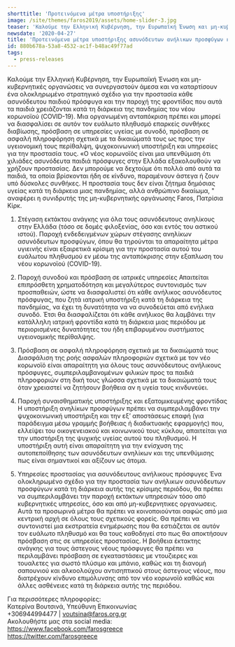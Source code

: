 ```yaml
---
shorttitle: 'Προτεινόμενα μέτρα υποστήριξης'
image: /site/themes/faros2019/assets/home-slider-3.jpg
teaser: 'Καλούμε την Ελληνική Κυβέρνηση, την Ευρωπαϊκή Ένωση και μη-κυβερνητικές οργανώσεις να συνεργαστούν άμεσα και να καταρτίσουν ένα ολοκληρωμένο στρατηγικό σχέδιο για την προστασία κάθε ασυνόδευτου παιδιού πρόσφυγα και την παροχή της φροντίδας που...'
newsdate: '2020-04-27'
title: 'Προτεινόμενα μέτρα υποστήριξης ασυνόδευτων ανήλικων προσφύγων κατά τη διάρκεια της πανδημίας του νέου κορωνοϊού (COVID-19)'
id: 880b678a-53a8-4532-ac1f-b48ac49f77ad
tags:
  - press-releases
---
```

Καλούμε την Ελληνική Κυβέρνηση, την Ευρωπαϊκή Ένωση και μη-κυβερνητικές οργανώσεις να συνεργαστούν άμεσα και να καταρτίσουν ένα ολοκληρωμένο στρατηγικό σχέδιο για την προστασία κάθε ασυνόδευτου παιδιού πρόσφυγα και την παροχή της φροντίδας που αυτά τα παιδιά χρειάζονται κατά τη διάρκεια της πανδημίας του νέου κορωνοϊού (COVID-19). Μια οργανωμένη ανταπόκριση πρέπει και μπορεί να διασφαλίσει σε αυτόν τον ευάλωτο πληθυσμό επαρκείς συνθήκες διαβίωσης, πρόσβαση σε υπηρεσίες υγείας με συνοδό, πρόσβαση σε ασφαλή πληροφόρηση σχετικά με τα δικαιώματά τους ως προς την υγειονομική τους περίθαλψη, ψυχοκοινωνική υποστήριξη και υπηρεσίες για την προστασία τους.  «Ο νέος κορωνοϊός είναι μια υπενθύμιση ότι χιλιάδες ασυνόδευτα παιδιά πρόσφυγες στην Ελλάδα εξακολουθούν να χρήζουν προστασίας. Δεν μπορούμε να δεχτούμε ότι πολλά από αυτά τα παιδιά, τα οποία βρίσκονται ήδη σε κίνδυνο, παραμένουν άστεγα ή ζουν υπό δύσκολες συνθήκες. Η προστασία τους δεν είναι ζήτημα δημόσιας υγείας κατά τη διάρκεια μιας πανδημίας, αλλά ανθρώπινο δικαίωμα, " αναφέρει η συνιδρυτής της μη-κυβερνητικής οργάνωσης Faros, Πατρίσια Κίρκ.

1. Στέγαση εκτάκτου ανάγκης για όλα τους ασυνόδευτους ανηλίκους στην Ελλάδα (τόσο σε δομές φιλοξενίας, όσο και εντός του αστικού ιστού). 
Παροχή ενδεδειγμένων χώρων στέγασης ανηλίκων ασυνόδευτων προσφύγων, όπου θα τηρούνται τα απαραίτητα μέτρα υγιεινής είναι εξαιρετικά κρίσιμη για την προστασία αυτού του ευάλωτου πληθυσμού εν μέσω της ανταπόκρισης στην εξαπλωση του νέου κορωνοϊού  (COVID-19). 

2. Παροχή συνοδού και πρόσβαση σε ιατρικές υπηρεσίες
Απαιτείται επιπρόσθετη χρηματοδότηση και μεγαλύτερος συντονισμός των προσπαθειών, ώστε να διασφαλιστεί ότι κάθε ανήλικος ασυνόδευτος πρόσφυγας, που ζητά ιατρική υποστήριξη κατά τη διάρκεια της πανδημίας, να έχει τη δυνατότητα να να συνοδεύεται από ενήλικα συνοδό. Έτσι θα διασφαλίζεται ότι κάθε ανήλικος θα λαμβάνει την κατάλληλη ιατρική φροντίδα κατά τη διάρκεια μιας περιόδου με περιορισμένες δυνατότητες του ήδη επιβαρυμένου συστήματος υγειονομικής περίθαλψης.

3. Πρόσβαση σε ασφαλή πληροφόρηση σχετικά με τα δικαιώματά τους
Διασφάλιση της ροής ασφαλών πληροφοριών σχετικά με τον νέο κορωνοϊό είναι απαραίτητη για όλους τους ασυνόδευτους ανήλικους πρόσφυγες, συμπεριλαμβανομένων φιλικών προς τα παιδιά πληροφοριών στη δική τους γλώσσα  σχετικά με τα δικαιώματά τους όταν χρειαστεί να ζητήσουν βοήθεια αν η υγεία τους κινδυνεύει. 

4. Παροχή συναισθηματικής υποστήριξης και εξατομικευμένης φροντίδας
Η υποστήριξη ανηλίκων προσφύγων πρέπει να συμπεριλαμβάνει την ψυχοκοινωνική υποστήριξη και την εξ’ αποστάσεως επαφή (για παράδειγμα μέσω γραμμής βοήθειας ή διαδικτυακής εφαρμογής) που, ελλείψει του οικογενειακού και κοινωνικού τους κύκλου, απαιτείται για την υποστήριξη της ψυχικής υγείας αυτού του πληθυσμού. Η υποστήριξη αυτή είναι απαραίτητη για την ενίσχυση της αυτοπεποίθησης των ασυνόδευτων ανηλίκων και της υπενθύμισης πως είναι σημαντικοί και αξίζουν ως άτομα. 

5. Υπηρεσίες προστασίας για ασυνόδευτους ανήλικους πρόσφυγες
Ένα ολοκληρωμένο σχέδιο για την προστασία των ανήλικων ασυνόδευτων προσφύγων κατά τη διάρκεια αυτής της κρίσιμης περιόδου, θα πρέπει να συμπεριλαμβάνει την παροχή εκτάκτων υπηρεσιών τόσο από κυβερνητικές υπηρεσίες, όσο και από μη-κυβερνητικες οργανωσεις. Αυτά τα προσωρινά μέτρα θα πρέπει να κοινοποιούνται σαφώς από μια κεντρική αρχή σε όλους τους σχετικούς φορείς. Θα πρέπει να συντονιστεί μια εκστρατεία ενημέρωσης που θα εστιάζεται σε αυτόν τον ευάλωτο πληθυσμό και θα τους καθοδηγεί στο πως θα αποκτήσουν πρόσβαση στις σε υπηρεσίες προστασίας. Η βοήθεια έκτακτης ανάγκης για τους άστεγους νέους πρόσφυγες θα πρέπει να περιλαμβάνει πρόσβαση σε εγκαταστάσεις με ντουζιερες και τουαλετες για σωστό πλύσιμο και μπάνιο, καθώς και τη διανομή σαπουνιού και αλκοολούχου αντισηπτικού στους άστεγους νέους, που διατρέχουν κίνδυνο επιμόλυνσης από τον νέο κορωνοϊό καθώς και άλλες ασθένειες κατά τη διάρκεια αυτής της περιόδου.

Για περισσότερες πληροφορίες:  
Κατερίνα Βουτσινά, Υπεύθυνη Επικοινωνίας  
+306944994477 | voutsina@faros.org.gr  
Ακολουθήστε μας στα social media:  
https://www.facebook.com/farosgreece  
https://twitter.com/farosgreece